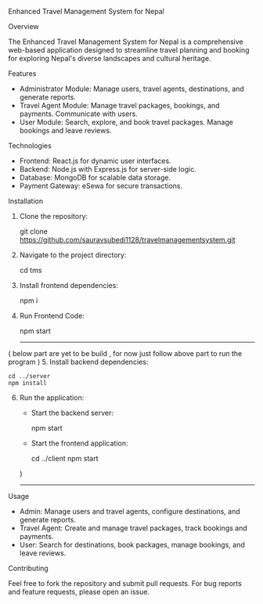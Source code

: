  Enhanced Travel Management System for Nepal

 Overview

The Enhanced Travel Management System for Nepal is a comprehensive web-based application designed to streamline travel planning and booking for exploring Nepal's diverse landscapes and cultural heritage. 

 Features

- Administrator Module: Manage users, travel agents, destinations, and generate reports.
- Travel Agent Module: Manage travel packages, bookings, and payments. Communicate with users.
- User Module: Search, explore, and book travel packages. Manage bookings and leave reviews.

 Technologies

- Frontend: React.js for dynamic user interfaces.
- Backend: Node.js with Express.js for server-side logic.
- Database: MongoDB for scalable data storage.
- Payment Gateway: eSewa for secure transactions.

 Installation

1. Clone the repository:
    
    git clone https://github.com/sauravsubedi1128/travelmanagementsystem.git
    

2. Navigate to the project directory:
    
    cd tms
    

3. Install frontend dependencies:
    

    npm i
    
4. Run Frontend Code:
   
   npm start


   -----------------------------------------------------------
( below part are yet to be build , for now just follow above part to run the program )
5. Install backend dependencies:
    
    cd ../server
    npm install
    

6. Run the application:
    - Start the backend server:
        
        npm start
        
    - Start the frontend application:
        
        cd ../client
        npm start
    
    )
   
      -------------------------------------------------------

 Usage

- Admin: Manage users and travel agents, configure destinations, and generate reports.
- Travel Agent: Create and manage travel packages, track bookings and payments.
- User: Search for destinations, book packages, manage bookings, and leave reviews.

 Contributing

Feel free to fork the repository and submit pull requests. For bug reports and feature requests, please open an issue.
